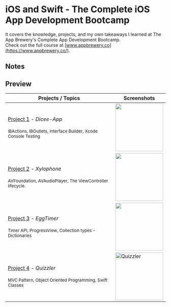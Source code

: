 # iOS and Swift - The Complete iOS App Development Bootcamp

It covers the knowledge, projects, and my own takeaways I learned at The App Brewery's Complete App Development Bootcamp.
<br>Check out the full course at [www.appbrewery.co](https://www.appbrewery.co/).


## Notes



## Preview


Projects / Topics                                                           | Screenshots
---                                                                         |---
[Project 1](https://github.com/ogulcandeniz-inac/iOS-Swift-Bootcamp/tree/main/01-%20Proje1%20-%20DiceeApp) - *Dicee-App* <br/>                                         <br/><sub> IBActions, IBOutlets, Interface Builder, Xcode Console Testing                  </sub>  |<img width="150"  src="https://github.com/ogulcandeniz-inac/iOS-Swift-Bootcamp/assets/109241786/973e7c23-bdc9-483f-a4f6-57d7603df4f0">|
[Project 2](https://github.com/ogulcandeniz-inac/iOS-Swift-Bootcamp/tree/main/02%20-%20Project2) - *Xylophone* <br/>                                         <br/><sub> AVFoundation, AVAudioPlayer, The ViewController lifecycle.                      </sub>  |<img width="150"  src="https://github.com/ogulcandeniz-inac/iOS-Swift-Bootcamp/assets/109241786/44d048d5-f898-4975-9445-df64cec0558c">|
[Project 3](https://github.com/ogulcandeniz-inac/iOS-Swift-Bootcamp/tree/main/03%20-%20Project3) - *EggTimer* <br/>                                          <br/><sub> Timer API, ProgressView, Collection types - Dictionaries                        </sub>  |<img width="150"  src="https://github.com/ogulcandeniz-inac/iOS-Swift-Bootcamp/assets/109241786/2e847010-a44d-4ad0-a276-cbe0e5acd559">|
[Project 4](https://github.com/ogulcandeniz-inac/iOS-Swift-Bootcamp/tree/main/04%20-%20Project4) - *Quizzler* <br/>                                          <br/><sub> MVC Pattern, Object Oriented Programming, Swift Classes                        </sub>  |<img width="150" alt="Quizzler" src="https://github.com/ogulcandeniz-inac/iOS-Swift-Bootcamp/assets/109241786/298f440e-a635-49c7-aa8d-176c7c3c3eb2">|

